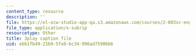 ```yaml
---
content_type: resource
description: ''
file: https://ol-ocw-studio-app-qa.s3.amazonaws.com/courses/2-003sc-engineering-dynamics-fall-2011/ebb1fb4921b95fa9bc34996ad75906b6_lFedznDnPZc.vtt
file_type: application/x-subrip
resourcetype: Other
title: 3play caption file
uid: ebb1fb49-21b9-5fa9-bc34-996ad75906b6
---
```

